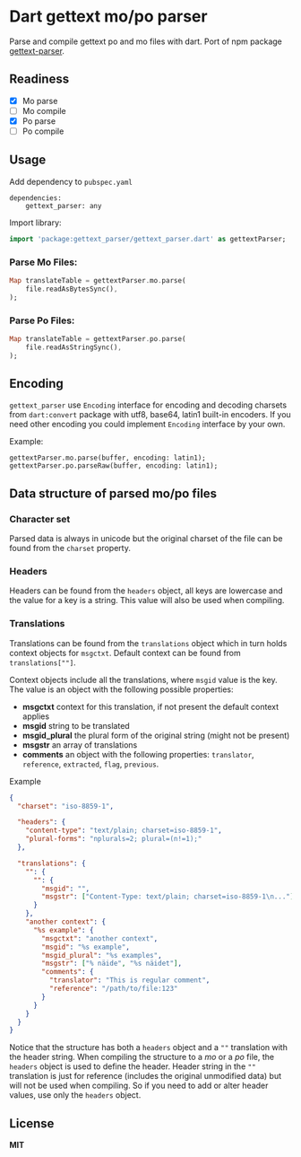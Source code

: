 # Dart gettext mo/po parser

Parse and compile gettext po and mo files with dart.
Port of npm package [gettext-parser](https://github.com/smhg/gettext-parser).

## Readiness

- [x] Mo parse
- [ ] Mo compile
- [x] Po parse
- [ ] Po compile

## Usage

Add dependency to `pubspec.yaml`
```
dependencies:
    gettext_parser: any
```

Import library:
```dart
import 'package:gettext_parser/gettext_parser.dart' as gettextParser;
```

### Parse Mo Files:
```dart
Map translateTable = gettextParser.mo.parse(
    file.readAsBytesSync(),
);
```

### Parse Po Files:
```dart
Map translateTable = gettextParser.po.parse(
    file.readAsStringSync(),
);
```

## Encoding
`gettext_parser` use `Encoding` interface for encoding and decoding charsets from `dart:convert` package with utf8, base64, latin1 built-in encoders. If you need other encoding you could implement `Encoding` interface by your own.

Example:
```
gettextParser.mo.parse(buffer, encoding: latin1);
gettextParser.po.parseRaw(buffer, encoding: latin1);
```

## Data structure of parsed mo/po files

### Character set

Parsed data is always in unicode but the original charset of the file can
be found from the `charset` property.

### Headers

Headers can be found from the `headers` object, all keys are lowercase and the value for a key is a string. This value will also be used when compiling.

### Translations

Translations can be found from the `translations` object which in turn holds context objects for `msgctxt`. Default context can be found from `translations[""]`.

Context objects include all the translations, where `msgid` value is the key. The value is an object with the following possible properties:

  * **msgctxt** context for this translation, if not present the default context applies
  * **msgid** string to be translated
  * **msgid_plural** the plural form of the original string (might not be present)
  * **msgstr** an array of translations
  * **comments** an object with the following properties: `translator`, `reference`, `extracted`, `flag`, `previous`.

Example

```json
{
  "charset": "iso-8859-1",

  "headers": {
    "content-type": "text/plain; charset=iso-8859-1",
    "plural-forms": "nplurals=2; plural=(n!=1);"
  },

  "translations": {
    "": {
      "": {
        "msgid": "",
        "msgstr": ["Content-Type: text/plain; charset=iso-8859-1\n..."]
      }
    },
    "another context": {
      "%s example": {
        "msgctxt": "another context",
        "msgid": "%s example",
        "msgid_plural": "%s examples",
        "msgstr": ["% näide", "%s näidet"],
        "comments": {
          "translator": "This is regular comment",
          "reference": "/path/to/file:123"
        }
      }
    }
  }
}
```

Notice that the structure has both a `headers` object and a `""` translation with the header string. When compiling the structure to a *mo* or a *po* file, the `headers` object is used to define the header. Header string in the `""` translation is just for reference (includes the original unmodified data) but will not be used when compiling. So if you need to add or alter header values, use only the `headers` object.

## License

**MIT**